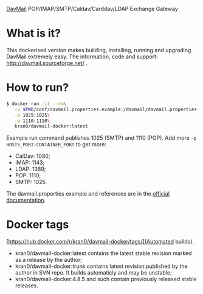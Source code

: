 [DavMail](http://davmail.sourceforge.net/) POP/IMAP/SMTP/Caldav/Carddav/LDAP Exchange Gateway

# What is it?

This dockerised version makes building, installing, running and upgrading DavMail extremely easy.
The information, code and support: http://davmail.sourceforge.net/ .

# How to run?

```bash
$ docker run -it --rm\
   -v $PWD/conf/davmail.properties.example:/davmail/davmail.properties:ro\
   -p 1025:1025\
   -p 1110:1110\
   kran0/davmail-docker:latest
```

Example run command publishes 1025 (SMTP) and 1110 (POP).
Add more `-p HOSTS_PORT:CONTAINER_PORT` to get more:

- CalDav: 1080;
- IMAP:   1143;
- LDAP:   1389;
- POP:    1110;
- SMTP:   1025.

The davmail.properties example and references are in the [official documentation](http://davmail.sourceforge.net/serversetup.html).

# Docker tags

[https://hub.docker.com/r/kran0/davmail-docker/tags/](Automated builds).

- kran0/davmail-docker:latest contains the latest stable revision marked as a release by the author;
- kran0/davmail-docker:trunk contains latest revision published by the author in SVN repo. It builds automaticly and may be unstable;
- kran0/davmail-docker:4.8.5 and such contain previously released stable releases.
